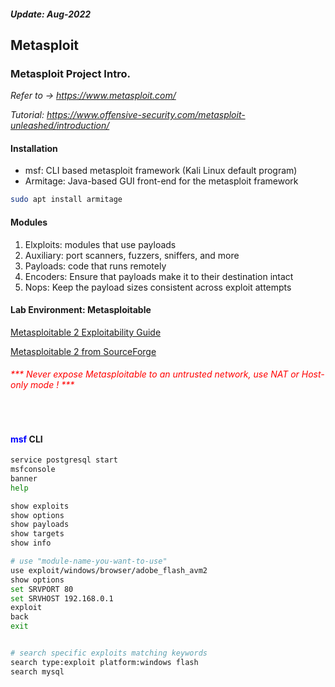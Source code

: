 <h5><em>Update: Aug-2022</em></h5>

<h2> Metasploit</h2>

<h3> Metasploit Project Intro.</h3>

<i>Refer to -> https://www.metasploit.com/</i>

<i>Tutorial: https://www.offensive-security.com/metasploit-unleashed/introduction/</i>

<h4> Installation</h4>

-   msf: CLI based metasploit framework (Kali Linux default program)
-   Armitage: Java-based GUI front-end for the metasploit framework

```sh
sudo apt install armitage

```

<h4> Modules</h4>

1. Elxploits: modules that use payloads
2. Auxiliary: port scanners, fuzzers, sniffers, and more
3. Payloads: code that runs remotely
4. Encoders: Ensure that payloads make it to their destination intact
5. Nops: Keep the payload sizes consistent across exploit attempts
   <br/>

<h4> Lab Environment: Metasploitable</h4>

[Metasploitable 2 Exploitability Guide](https://docs.rapid7.com/metasploit/metasploitable-2-exploitability-guide/)

[Metasploitable 2 from SourceForge](https://sourceforge.net/projects/metasploitable/files/Metasploitable2/)

<h6><font color="red"> *** Never expose Metasploitable to an untrusted network, use NAT or Host-only mode ! ***</font></h6>
   <br/>

<h4> <font color="blue">msf</font> CLI</h4>

```sh
service postgresql start
msfconsole
banner
help

show exploits
show options
show payloads
show targets
show info

# use "module-name-you-want-to-use"
use exploit/windows/browser/adobe_flash_avm2
show options
set SRVPORT 80
set SRVHOST 192.168.0.1
exploit
back
exit


# search specific exploits matching keywords
search type:exploit platform:windows flash
search mysql


```
